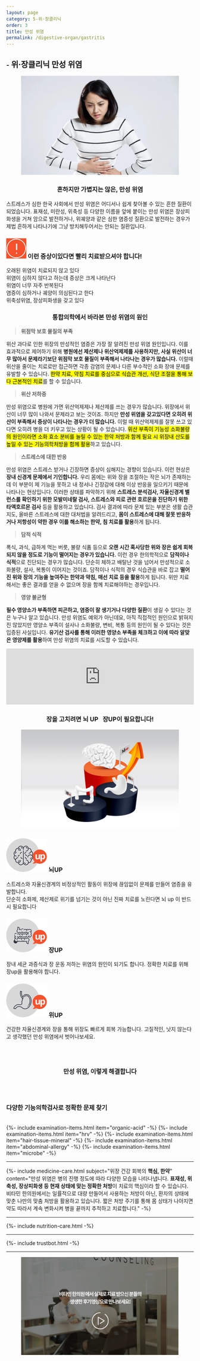 ```yaml
---
layout: page
category: 5-위·장클리닉
order: 3
title: 만성 위염
permalink: /digestive-organ/gastritis
---
```


<h2 class="content-heading">
  <small>-</small>
  <strong>위·장클리닉</strong> 만성 위염
</h2>

<figure>
  <img src="/assets/20190625085659.jpg" alt="">
</figure>

<h3 style="text-align:center">흔하지만 가볍지는 않은, 만성 위염</h3>
<p>스트레스가 심한 한국 사회에서 만성 위염은 어디서나 쉽게 찾아볼 수 있는 흔한 질환이 되었습니다. 표재성, 미란성, 위축성 등 다양한 이름을 앞에 붙이는 만성 위염은 장상피화생을 거쳐 암으로 발전하거나, 위궤양과 같은 심한 염증성 질환으로 발전하는 경우가 제법 흔하게 나타나기에 그냥 방치해두어서는 안되는 질환입니다.</p>

<div class="content-caution">
  <h3>
    <img src="/assets/icon-warning.svg" alt="">
    이런 증상이있다면 빨리 치료받으셔야 합니다!
  </h3>
  <p>
    오래된 위염이 치료되지 않고 있다<br>
    위염이 심하지 않다고 하는데 증상은 크게 나타난다<br>
    위염이 너무 자주 반복된다<br>
    염증이 심하거나 궤양이 의심된다고 한다<br>
    위축성위염, 장상피화생을 갖고 있다
  </p>
</div>
<h3 style="text-align:center">통합의학에서 바라본 만성 위염의 원인</h3>
<div class="content-sculptpost">
  <blockquote>
    <strong>위점막 보호 물질의 부족</strong><br>
  </blockquote>
  <p>
  위산 과다로 인한 위장의 만성적인 염증은 가장 잘 알려진 만성 위염 원인입니다. 이를 효과적으로 제어하기 위해 <b>병원에선 제산제나 위산억제제를 사용하지만, 사실 위산이 너무 많아서 문제라기보단 위점막 보호 물질이 부족해서 나타나는 경우가 많습니다.</b> 이럴때 위산을 줄이는 치료로만 접근하면 각종 감염의 문제나 다른 부수적인 소화 장애 문제를 유발할 수 있습니다. <mark>한약 치료, 약침 치료를 중심으로 식습관 개선, 식단 조절을 통해 보다 근본적인 치료</mark>를 할 수 있습니다.
  </p>
  <blockquote>
    <strong>위산 저하증</strong><br>
  </blockquote>
  <p>
  만성 위염으로 병원에 가면 위산억제제나 제산제를 쓰는 경우가 많습니다. 위장에서 위산이 너무 많이 나와서 문제라고 보는 것이죠. 하지만 <b>만성 위염을 갖고있다면 오히려 위산이 부족해서 증상이 나타나는 경우가 더 많습니다.</b> 이럴 때 위산억제제를 잘못 쓰고 있다면 오히려 병을 더 키우고 있는 상황이 될 수 있습니다. <mark>위산 부족이 기능성 소화불량의 원인이라면 소화 효소 분비를 늘릴 수 있는 한약 처방과 함께 필요 시 위장내 산도를 높일 수 있는 기능의학처방을 함께 활용</mark>하고 있습니다.
  </p>
  <blockquote>
    <strong>스트레스에 대한 반응</strong><br>
  </blockquote>
  <p>
 만성 위염은 스트레스 받거나 긴장하면 증상이 심해지는 경향이 있습니다. 이런 현상은 <b>장내 신경계 문제에서 기인합니다.</b> 우리 몸에는 위와 장을 조절하는 작은 뇌가 존재하는데 이 부분이 제 기능을 못하고 내 정서나 긴장감에 대해 이상 반응을 일으키기 때문에 나타나는 현상입니다. 이러한 상태를 파악하기 위해 <b>스트레스 분석검사, 자율신경계 밸런스를 확인하기 위한 모발미네랄 검사, 스트레스와 피로 관련 호르몬을 진단하기 위한 타액호르몬 검사</b> 등을 활용하고 있습니다. 검사 결과에 따라 문제 있는 부분은 생활 습관 지도, 올바른 스트레스에 대한 대처법을 알려드리고, <b>몸이 스트레스에 대해 잘못 반응하거나 저항성이 약한 경우 이를 해소하는 한약, 침 치료를 활용</b>하게 됩니다.
  </p>
  <blockquote>
    <strong>담적 식적</strong><br>
  </blockquote>
  <p>
  폭식, 과식, 급하게 먹는 버릇, 불량 식품 등으로 <b>오랜 시간 혹사당한 위와 장은 쉽게 회복되지 않을 정도로 기능이 떨어지는 경우가 있습니다.</b> 이런 경우 한의학적으로 <b><b>담적이나 식적</b></b>으로 진단되는 경우가 많습니다. 단순히 체하고 배탈난 것을 넘어서 만성적으로 소화불량, 설사, 복통이 이어지는 것이죠. 담적이나 식적의 경우 식습관을 바로 잡고 <b>떨어진 위와 장의 기능을 높여주는 한약과 약침, 매선 치료 등을 활용</b>하게 됩니다. 위만 치료해서는 좋은 결과를 얻을 수 없으며 장을 함께 치료해야하는 경우입니다.
  </p>
  <blockquote>
    <strong>영양 불균형</strong><br>
  </blockquote>
  <p>
  <b>필수 영양소가 부족하면 피곤하고, 염증이 잘 생기거나 다양한 질환</b>이 생길 수 있다는 것은 누구나 알고 있습니다. 만성 위염도 예외가 아닌데요, 아직 직접적인 원인으로 밝혀지진 않았지만 영양소 부족이 설사나 소화불량, 변비, 복통 등의 원인이 될 수 있다는 것은 입증된 사실입니다. <b>유기산 검사를 통해 이러한 영양소 부족을 체크하고 이에 따라 알맞은 영양제를 활용</b>하여 만성 위염의 치료를 시도할 수 있습니다.
  </p>
</div>
<iframe width="100%" src="https://www.youtube.com/embed/PaXHAPyaoeo" frameborder="0" allow="accelerometer; autoplay; encrypted-media; gyroscope; picture-in-picture" allowfullscreen></iframe>
<h3 style="text-align:center">장을 고치려면 <strong>뇌 UP &nbsp; 장UP</strong>이 필요합니다!</h3>
<figure>
  <img src="/assets/img-podium-brain.jpg" alt="">
</figure>
<div class="content-iconcard">
  <h3>
    <img src="/assets/icon-up-brain.svg" alt="">
    뇌UP
  </h3>
  <p>스트레스와 자율신경계의 비정상적인 활동이 위장에 끊임없이 문제를 만들어 염증을 유발합니다.<br>단순히 소화제, 제산제로 위기를 넘기는 것이 아닌 진짜 치료를 노린다면 뇌 up 이 반드시 필요합니다</p>
</div>
<div class="content-iconcard">
  <h3>
    <img src="/assets/icon-up-bowels.svg" alt="">
    장UP
  </h3>
  <p>장내 세균 과증식과 장 운동 저하는 위염의 원인이 되기도 합니다. 정확한 치료를 위해 장up을 활용해야 합니다.</p>
</div>
<div class="content-iconcard">
  <h3>
    <img src="/assets/icon-up-stomach.svg" alt="">
    위UP
  </h3>
  <p>건강한 자율신경계와 장을 통해 위장도 빠르게 회복 가능합니다. 고질적인, 낫지 않는다고 생각했던 만성 위염에서 벗어나보세요.</p>
</div>
<br><br>
<h3 style="text-align:center">만성 위염, 이렇게 해결합니다</h3><br><br>
<h3><strong>다양한 기능의학검사</strong>로 정확한 문제 찾기</h3><br>
{%- include examination-items.html item="organic-acid" -%}
{%- include examination-items.html item="hrv" -%}
{%- include examination-items.html item="hair-tissue-mineral" -%}
{%- include examination-items.html item="abdominal-allergy" -%}
{%- include examination-items.html item="microbe" -%}

<hr>
{%- include medicine-care.html subject="위장 건강 회복의 <strong>핵심, 한약</strong>" content="만성 위염은 병의 진행 정도에 따라 다양한 모습을 나타나냅니다. <strong>표재성, 위축성, 장상피화생 등 현재 상태에 맞는 정확한 처방</strong>이 치료의 핵심이라 할 수 있습니다. 비타민 한의원에서는 일률적으로 대량 만들어서 사용하는 처방이 아닌, 환자의 상태에 맞춘 나만의 맞춤 처방을 활용하고 있습니다. 짧은 처방 주기를 통해 몸 상태가 나아지면 약도 따라서 계속 변화시켜 병을 끝까지 추적하고 치료합니다." -%}

<hr>

{%- include nutrition-care.html -%}

<hr>

{%- include trustbot.html -%}

<hr>


<figure>
  <a href="/about/review">
    <img src="/assets/img-goreview.jpg" alt="치료 후기와 사례 보기">
  </a>
</figure>
